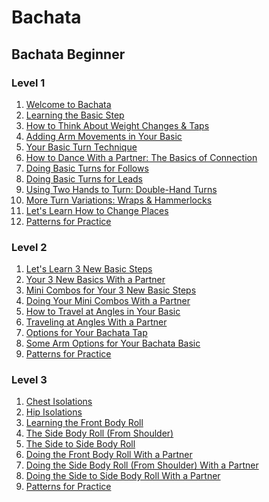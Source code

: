 # **Bachata**

## Bachata Beginner

### Level 1

1. <a href="./beginner-L1/Intro.md">Welcome to Bachata</a>
2. <a href="./beginner-L1/Basic_step.md">Learning the Basic Step</a>
3. <a href="./beginner-L1/Weight_changes_and_tap.md">How to Think About Weight Changes & Taps</a>
4. <a href="./beginner-L1/Arm_movements.md">Adding Arm Movements in Your Basic</a>
5. <a href="./beginner-L1/Basic_turn_technique.md">Your Basic Turn Technique</a>
6. <a href="./beginner-L1/Dance_with_partner.md">How to Dance With a Partner: The Basics of Connection</a>
7. <a href="./beginner-L1/Basic_turns.md">Doing Basic Turns for Follows</a>
8. <a href="./beginner-L1/Basic_turns_leads.md">Doing Basic Turns for Leads</a>
9. <a href="./beginner-L1/Two_hands_turn.md">Using Two Hands to Turn: Double-Hand Turns</a>
10. <a href="./beginner-L1/More_turns.md">More Turn Variations: Wraps & Hammerlocks</a>
11. <a href="./beginner-L1/Change_places.md">Let's Learn How to Change Places</a>
12. <a href="./beginner-L1/Patterns.md">Patterns for Practice</a>

### Level 2

1. <a href="./beginner-L2/1_nwBasic_steps.md">Let's Learn 3 New Basic Steps</a>
2. <a href="./beginner-L2/2_nwBasic_wPartner.md">Your 3 New Basics With a Partner</a>
3. <a href="./beginner-L2/3_mnCombos.md">Mini Combos for Your 3 New Basic Steps</a>
4. <a href="./beginner-L2/4_mnCombos_wPartner.md">Doing Your Mini Combos With a Partner</a>
5. <a href="./beginner-L2/5_Travel_and_angles.md">How to Travel at Angles in Your Basic</a>
6. <a href="./beginner-L2/6_Traveling_angles_wPartner.md">Traveling at Angles With a Partner</a>
7. <a href="./beginner-L2/7_Opts_BachataTap.md">Options for Your Bachata Tap</a>
8. <a href="./beginner-L2/8_Arm_opts.md">Some Arm Options for Your Bachata Basic</a>
9. <a href="./beginner-L2/9_Patterns.md">Patterns for Practice</a>

### Level 3

1. <a href="./beginner-L3/1_Chest_isolations.md">Chest Isolations</a>
2. <a href="./beginner-L3/2_Hip_isolations.md">Hip Isolations</a>
3. <a href="./beginner-L3/3_Learning_frntBodyRoll.md">Learning the Front Body Roll</a>
4. <a href="./beginner-L3/4_Side_BodyRoll.md">The Side Body Roll (From Shoulder)</a>
5. <a href="./beginner-L3/5_s2s_BodyRoll.md">The Side to Side Body Roll</a>
6. <a href="./beginner-L3/6_Front_BodyRoll_wPartner.md">Doing the Front Body Roll With a Partner</a>
7. <a href="./beginner-L3/7_doing_sideBodyRoll_wPartner.md">Doing the Side Body Roll (From Shoulder) With a Partner</a>
8. <a href="./beginner-L3/8_s2s_sideBoryRoll_wPartner.md">Doing the Side to Side Body Roll With a Partner</a>
9. <a href="./beginner-L3/9_Patterns.md">Patterns for Practice</a>
